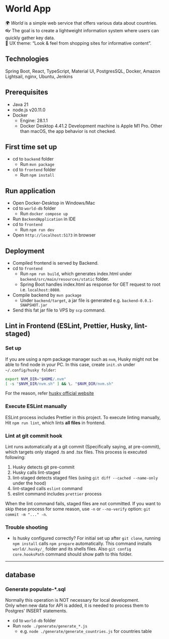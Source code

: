 # World App
🌍 *World* is a simple web service that offers various data about countries.  
👓 The goal is to create a lightweight information system where users can quickly gather key data.  
💎 UX theme: “Look & feel from shopping sites for informative content”.

## Technologies
Spring Boot, React, TypeScript, Material UI, PostgresSQL, Docker, 
Amazon Lightsail, nginx, Ubuntu, Jenkins

## Prerequisites
- Java 21
- node.js v20.11.0
- Docker 
  - Engine: 28.1.1
  - Docker Desktop 4.41.2
Development machine is Apple M1 Pro. Other than macOS, the app behavior is not checked. 

## First time set up
- cd to `backend` folder
  - Run `mvn package`
- cd to `frontend` folder
  - Run `npm install`

## Run application
- Open Docker-Desktop in Windows/Mac
- cd to `world-db` folder
  - Run `docker compose up`
- Run `BackendApplication` in IDE 
- cd to `frontend`
  - Run `npm run dev`
- Open `http://localhost:5173` in browser

## Deployment
- Compiled frontend is served by Backend.
- cd to `frontend`
  - Run `npm run build`, which generates index.html under `backend/src/main/resources/static` folder.
  - Spring Boot handles index.html as response for GET request to root i.e. `localhost:8080`.
- Compile backend by `mvn package`
  - Under `backend/target`, a jar file is generated e.g. `backend-0.0.1-SNAPSHOT.jar`
- Send this fat jar file to VPS by `scp` command.

## Lint in Frontend (ESLint, Prettier, Husky, lint-staged)
### Set up
If you are using a npm package manager such as `nvm`, Husky might not be able to find node in your PC.
In this case, create `init.sh` under `~/.config/husky folder`:
```init.sh
export NVM_DIR="$HOME/.nvm"
[ -s "$NVM_DIR/nvm.sh" ] && \. "$NVM_DIR/nvm.sh" 
```
For the reason, refer [husky official website](https://typicode.github.io/husky/how-to.html#node-version-managers-and-guis)

### Execute ESLint manually
ESLint process includes Prettier in this project.
To execute linting manually, Hit `npm run lint`, which lints **all files** in frontend.   

### Lint at git commit hook
Lint runs automatically at a git commit (Specifically saying, at pre-commit), 
which targets only staged .ts and .tsx files. This process is executed following:  
1. Husky detects git pre-commit
2. Husky calls lint-staged
3. lint-staged detects staged files (using `git diff --cached --name-only` under the hood)
4. lint-staged calls `eslint` command
5. eslint command includes `prettier` process  

When the lint command fails, staged files are not committed. 
If you want to skip these process for some reason, use `-n` or `--no-verify` option: `git commit -m "..." -n`.

### Trouble shooting
- Is husky configured correctly?
For initial set up after `git clone`, running `npm install` calls `npm prepare` automatically.
This command installs `world/.husky/_` folder and its shells files.
Also `git config core.hooksPath` command should show path to this folder.

---

## database
### Generate populate-*.sql
Normally this operation is NOT necessary for local development.  
Only when new data for API is added, it is needed to process them to Postgres' INSERT statements.   
- cd to `world-db` folder
- Run `node ./generate/generate_*.js`
  - e.g. `node ./generate/generate_countries.js` for countries table